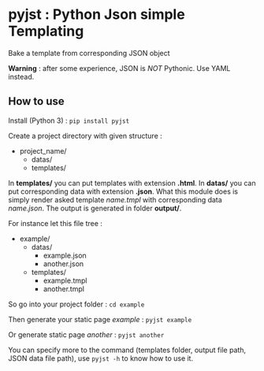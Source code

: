 # pyjst : Python Json simple Templating

Bake a template from corresponding JSON object

**Warning** : after some experience, JSON is _NOT_ Pythonic. Use YAML instead.

## How to use

Install (Python 3) : `pip install pyjst`

Create a project directory with given structure :
- project_name/
    - datas/
    - templates/

In **templates/** you can put templates with extension **.html**. In **datas/** you can put
corresponding data with extension **.json**. What this module does is simply render asked template
_name.tmpl_ with corresponding data _name.json_. The output is generated in folder **output/**.

For instance let this file tree :
- example/
    - datas/
        - example.json
        - another.json
    - templates/
        - example.tmpl
        - another.tmpl

So go into your project folder : `cd example`

Then generate your static page _example_ : `pyjst example`

Or generate static page _another_ : `pyjst another`

You can specify more to the command (templates folder, output file path, JSON data file path),
use `pyjst -h` to know how to use it.
